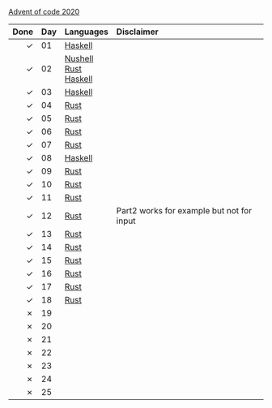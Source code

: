 [Advent of code 2020](https://adventofcode.com/2020)

| Done    | Day | Languages | Disclaimer |
| ------: | :-- | :-------- | :--------- |
| &check; | 01  | [Haskell](./haskell/src/day01.hs) | |
| &check; | 02  | [Nushell](./nushell/day02.nu)<br>[Rust](./rust/src/day02.rs)<br>[Haskell](./haskell/src/day02.hs) | |
| &check; | 03  | [Haskell](./haskell/src/day03.hs) | |
| &check; | 04  | [Rust](./rust/src/day04.rs) | |
| &check; | 05  | [Rust](./rust/src/day05.rs) | |
| &check; | 06  | [Rust](./rust/src/day06.rs) | |
| &check; | 07  | [Rust](./rust/src/day07.rs) | |
| &check; | 08  | [Haskell](./haskell/src/day08.hs) | |
| &check; | 09  | [Rust](./rust/src/day09.rs) | |
| &check; | 10  | [Rust](./rust/src/day10.rs) | |
| &check; | 11  | [Rust](./rust/src/day11.rs) | |
| &check; | 12  | [Rust](./rust/src/day12.rs) | Part2 works for example but not for input |
| &check; | 13  | [Rust](./rust/src/day13.rs) | |
| &check; | 14  | [Rust](./rust/src/day14.rs) | |
| &check; | 15  | [Rust](./rust/src/day15.rs) | |
| &check; | 16  | [Rust](./rust/src/day16.rs) | |
| &check; | 17  | [Rust](./rust/src/day17.rs) | |
| &check; | 18  | [Rust](./rust/src/day18.rs) | |
| &cross; | 19  |                             | |
| &cross; | 20  |                             | |
| &cross; | 21  |                             | |
| &cross; | 22  |                             | |
| &cross; | 23  |                             | |
| &cross; | 24  |                             | |
| &cross; | 25  |                             | |
